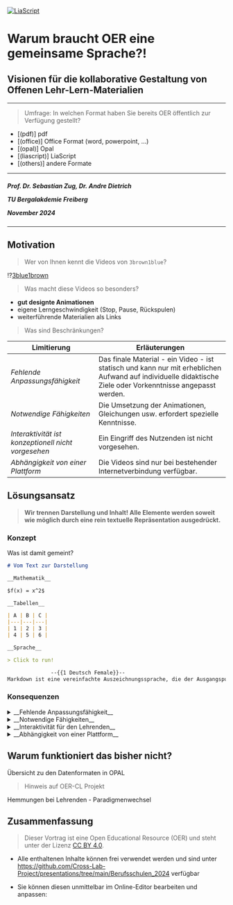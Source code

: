 <!--
author:   Sebastian Zug; André Dietrich

email:    sebastian.zug@informatik.tu-freiberg.de

version:  0.1.1

language: de

narrator: UK English Female

icon:     https://media.aubi-plus.com/institution/thumbnail/3f3de48-technische-universitaet-bergakademie-freiberg-logo.jpg

link:     style.css

import:   https://raw.githubusercontent.com/liaTemplates/ABCjs/main/README.md
          https://raw.githubusercontent.com/liaTemplates/AVR8js/main/README.md
          https://raw.githubusercontent.com/liaTemplates/TextAnalysis/main/README.md
          https://raw.githubusercontent.com/LiaScript/CodeRunner/master/README.md

@runManimAnimation
```text   -manim.cfg
[CLI]
background_color = BLACK
media_dir = .
video_dir = .
images_dir = .
#verbosity = ERROR
#quiet = True
#progress_bar = none 
```
@LIA.eval(`["main.py","manim.cfg"]`, `none`, `manim render --format=gif main.py MyScene -o animation`)
@end


@embed.edit
@embed_(edit,height: 80vh; min-width: 100%; border: 1px black solid,````@0
````)
@end

@embed.edit.style
@embed_(edit,@0,````@1
````)
@end

@embed.preview
@embed_(preview,height: 80vh; min-width: 100%; border: 1px black solid,````@0
````)
@end


@embed.preview.style
@embed_(preview,@0,````@1
````)
@end


@embed
@embed_(none,height: 80vh; min-width: 100%; border: 1px black solid,````@0
````)
@end


@embed.style
@embed_( ,@0,````@1
````)
@end


@embed_
<script run-once modify="false">
let code = `@'2`

code = btoa(unescape(encodeURIComponent(code)))

let embed ="@0"

if (embed=="preview" || embed=="edit") {
  embed += "/"
} else {
  embed = ""
}

'HTML: <iframe loading="lazy" style="@1" src="https://liascript.github.io/LiveEditor/?/embed/code/' + embed + code + '"></iframe>'
</script>
@end

-->

[![LiaScript](https://raw.githubusercontent.com/LiaScript/LiaScript/master/badges/course.svg)](https://liascript.github.io/course/?https://raw.githubusercontent.com/Cross-Lab-Project/presentations/main/Berufsschulen_2024/presentation.md#1)

# Warum braucht OER eine gemeinsame Sprache?!

<h2>Visionen für die kollaborative Gestaltung von Offenen Lehr-Lern-Materialien</h2>

---------------------

> Umfrage: In welchen Format haben Sie bereits OER öffentlich zur Verfügung gestellt?

- [(pdf)] pdf
- [(office)] Office Format (word, powerpoint, ...)
- [(opal)] Opal
- [(liascript)] LiaScript
- [(others)] andere Formate

----------------------

<h5>
<p>Prof. Dr. Sebastian Zug, Dr. Andre Dietrich</p>
<p>TU Bergalakdemie Freiberg</p>
<p>November 2024</p>
</h5>

<div>

---

</div>

## Motivation

> Wer von Ihnen kennt die Videos von `3brown1blue`? 

!?[3blue1brown](https://www.youtube.com/watch?v=r6sGWTCMz2k&t=719s "Video aus der Reihe zu Differentialgleichungen mit 17 Millionen Views")

> Was macht diese Videos so besonders?

- __gut designte Animationen__
- eigene Lerngeschwindigkeit (Stop, Pause, Rückspulen)
- weiterführende Materialien als Links

> Was sind Beschränkungen?

| Limitierung                                         | Erläuterungen                                                                                                                                               |
| --------------------------------------------------- | ----------------------------------------------------------------------------------------------------------------------------------------------------------- |
| _Fehlende Anpassungsfähigkeit_                      | Das finale Material - ein Video - ist statisch und kann nur mit erheblichen Aufwand auf individuelle didaktische Ziele oder Vorkenntnisse angepasst werden. |
| _Notwendige Fähigkeiten_                            | Die Umsetzung der Animationen, Gleichungen usw. erfordert spezielle Kenntnisse.                                                                             |
| _Interaktivität ist konzeptionell nicht vorgesehen_ | Ein Eingriff des Nutzenden ist nicht vorgesehen.                                                                                                            |
| _Abhängigkeit von einer Plattform_                  | Die Videos sind nur bei bestehender Internetverbindung verfügbar.                                                                                           |

## Lösungsansatz

> __Wir trennen Darstellung und Inhalt! Alle Elemente werden soweit wie möglich durch eine rein textuelle Repräsentation ausgedrückt.__

### Konzept

Was ist damit gemeint?

```markdown @embed.style(height: 550px; min-width: 100%; border: 1px black solid)
# Vom Text zur Darstellung

__Mathematik__

$f(x) = x^2$

__Tabellen__

| A | B | C |
|---|---|---|
| 1 | 2 | 3 |
| 4 | 5 | 6 |

__Sprache__

> Click to run!

              --{{1 Deutsch Female}}--
Markdown ist eine vereinfachte Auszeichnungssprache, die der Ausgangspunkt unserer Entwicklung von LiaScript war.
```

### Konsequenzen

<details>

<summary>__Fehlende Anpassungsfähigkeit__ </summary>

Die textuellen Repräsenation eröffnet die Möglichkeit, dass
+ jeder Nutzende Materialien anpassen kann und
+ eine Versionierung der Materialien mit etablierten Tools realisiert werden.

!?[Einbettung Studierender bei der Bearbeitung von Materialien](https://github.com/TUBAF-IfI-LiaScript/.github/assets/10922356/00a24602-dc63-4b9a-894b-80967b914513)

</details>

<details>

<summary>__Notwendige Fähigkeiten__ </summary>

Die textuelle Repräsentation erlaubt den extensiven Einsatz von KIs für die Textgenerierung.

```
Generiere mir eine Animation, die die Multiplikation von zwei Matrizen mit manim im Stil von 3blue1brown zeigt.
```

```python -manim.py
from manim import *

class MyScene(Scene):
    def construct(self):
        # Define the matrices
        matrix_A = MathTex(r"\begin{bmatrix} 1 & 2 \\ 3 & 4 \end{bmatrix}", color=BLUE)
        matrix_B = MathTex(r"\begin{bmatrix} 5 & 6 \\ 7 & 8 \end{bmatrix}", color=GREEN)
        matrix_C = MathTex(r"\begin{bmatrix} 19 & 22 \\ 43 & 50 \end{bmatrix}", color=YELLOW)

        # Position the matrices on the screen
        matrix_A.move_to(LEFT * 3)
        matrix_B.move_to(ORIGIN)
        equals_sign = MathTex("=").next_to(matrix_B, RIGHT)
        matrix_C.next_to(equals_sign, RIGHT)

        # Display matrices and equals sign
        self.play(Write(matrix_A), Write(matrix_B))
        self.play(Write(equals_sign), Write(matrix_C))

        # Highlight the first row and first column
        row_rect = SurroundingRectangle(matrix_A[0][2:4], color=BLUE, buff=0.1)
        col_rect = SurroundingRectangle(matrix_B[0][0:2], color=GREEN, buff=0.1)
        self.play(Create(row_rect), Create(col_rect))

        # Compute the first element of the result (19)
        dot_prod_1 = MathTex("1 \\cdot 5 + 2 \\cdot 7 = 19")
        dot_prod_1.next_to(matrix_A, UP)
        self.play(Write(dot_prod_1))
        self.play(Transform(dot_prod_1, matrix_C[0][2:4].copy()))
        self.play(FadeOut(dot_prod_1))

        # Final pause to view the result
        self.wait(2)
```
@runManimAnimation

</details>

<details>

<summary>__Interaktivität für den Lehrenden__ </summary>

```markdown @embed.style(height: 550px; min-width: 100%; border: 1px black solid)
# Beispiele für Interaktionen

Quiz

Welche der folgenden Matrizenprodukte ist NICHT möglich?

- [( )] Eine 2×3 Matrix multipliziert mit einer 3×2 Matrix
- [(X)] Eine 2×3 Matrix multipliziert mit einer 2×3 Matrix
- [( )] Eine 3×3 Matrix multipliziert mit einer 3×1 Matrix
- [( )] Eine 1×2 Matrix multipliziert mit einer 2×2 Matrix
```

</details>

<details>

<summary>__Abhängigkeit von einer Plattform__ </summary>

Haben wir hier noch ein cooles Video vom Telefon?

</details>

## Warum funktioniert das bisher nicht?

Übersicht zu den Datenformaten in OPAL


> Hinweis auf OER-CL Projekt

Hemmungen bei Lehrenden - Paradigmenwechsel

## Zusammenfassung




> Dieser Vortrag ist eine Open Educational Resource (OER) und steht unter der Lizenz [CC BY 4.0](https://creativecommons.org/licenses/by/4.0/deed.de). 

+ Alle enthaltenen Inhalte können frei verwendet werden und sind unter https://github.com/Cross-Lab-Project/presentations/tree/main/Berufsschulen_2024 verfügbar

+ Sie können diesen unmittelbar im Online-Editor bearbeiten und anpassen: 